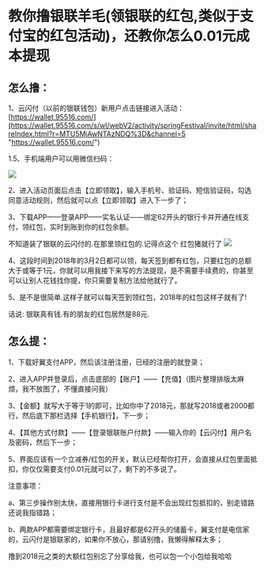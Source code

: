# 教你撸银联羊毛(领银联的红包,类似于支付宝的红包活动)，还教你怎么0.01元成本提现



## 怎么撸：

1、云闪付（以前的银联钱包）新用户点击链接进入活动：[https://wallet.95516.com/](https://wallet.95516.com/s/wl/webV2/activity/springFestival/invite/html/shareIndex.html?r=MTU5MjAwNTAzNDQ%3D&channel=5 "https://wallet.95516.com/")

1.5、手机端用户可以用微信扫码：

![](http://abox.shop/Public/Uploads/2018-02-03/5a756ed912e90.jpg)


2、进入活动页面后点击【立即领取】，输入手机号、验证码、短信验证码，勾选同意活动规则，然后就可以点【立即领取】进入下一步了；

3、下载APP——登录APP——实名认证——绑定62开头的银行卡并开通在线支付，领红包，实时到账到你的红包余额。

不知道装了银联的云闪付的.在那里领红包的.记得点这个 红包猪就行了
![](http://abox.shop/Public/Uploads/2018-02-03/5a75702e47cd8.png)


4、这段时间到2018年的3月2日都可以领，每天签到都有红包，只要红包的总额大于或等于1元，你就可以用我接下来写的方法提现，是不需要手续费的，你甚至可以让别人花钱找你提，你只需要复制方法给他就行了。

5、是不是很简单.这样子就可以每天签到领红包，2018年的红包这样子就有了!

话说: 银联真有钱.有的朋友的红包居然是88元.  
 

## 怎么提：

1、下载好翼支付APP，然后该注册注册，已经的注册的就登录；

2、进入APP并登录后，点击底部的【账户】——【充值】（图片整理排版太麻烦，我不放图了，不懂直接问我）

3、【金额】就写大于等于1的即可，比如你中了2018元，那就写2018或者2000都行，然后底下那栏选择【手机银行】，下一步；

4、【其他方式付款】——【登录银联账户付款】——输入你的【云闪付】用户名及密码，然后下一步；

5、界面应该有一个立减券/红包的开关，默认已经帮你打开，会直接从红包里面抵扣，你仅仅需要支付0.01元就可以了，剩下的不多说了。


 

注意事项：

a、第三步操作别太快，直接用银行卡进行支付是不会出现红包抵扣的，别走错路还说我指错路；

b、两款APP都需要绑定银行卡，且最好都是62开头的储蓄卡，翼支付是电信家的，云闪付是银联家的，如果你不放心，那请别撸，我懒得解释太多；


撸到2018元之类的大额红包别忘了分享给我，也可以包一个小包给我哈哈




